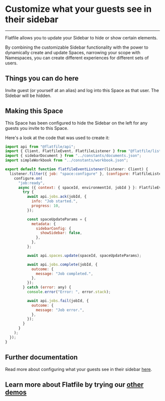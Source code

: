 # Customize what your guests see in their sidebar

---

Flatfile allows you to update your Sidebar to hide or show certain elements.

By combining the customizable Sidebar functionality with the power to dynamically create and update Spaces, narrowing your scope with Namespaces, you can create different experiences for different sets of users.

## Things you can do here

Invite guest (or yourself at an alias) and log into this Space as that user. The Sidebar will be hidden.

## Making this Space

This Space has been configured to hide the Sidebar on the left for any guests you invite to this Space.

Here's a look at the code that was used to create it:

```jsx
import api from "@flatfile/api";
import { Client, FlatfileEvent, FlatfileListener } from "@flatfile/listener";
import { sidebarDocument } from "../constants/documents.json";
import simpleWorkbook from "../constants/workbook.json";

export default function flatfileEventListener(listener: Client) {
  listener.filter({ job: "space:configure" }, (configure: FlatfileListener) => {
    configure.on(
      "job:ready",
      async ({ context: { spaceId, environmentId, jobId } }: FlatfileEvent) => {
        try {
          await api.jobs.ack(jobId, {
            info: "Job started.",
            progress: 10,
          });

          const spaceUpdateParams = {
            metadata: {
              sidebarConfig: {
                showSidebar: false,
              },
            },
          };

          await api.spaces.update(spaceId, spaceUpdateParams);

          await api.jobs.complete(jobId, {
            outcome: {
              message: "Job completed.",
            },
          });
        } catch (error: any) {
          console.error("Error: ", error.stack);

          await api.jobs.fail(jobId, {
            outcome: {
              message: "Job error.",
            },
          });
        }
      }
    );
  });
}

```

## Further documentation

Read more about configuring what your guests see in their sidebar [here](https://flatfile.com/docs/guides/guest_sidebar).

## Learn more about Flatfile by trying our [other demos](https://platform.flatfile.com/getting-started)
